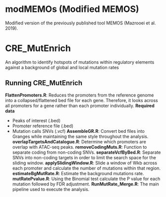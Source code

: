 # modMEMOs (Modified MEMOS)
Modified version of the previously published tool MEMOS (Mazrooei et al. 2019). 
# CRE_MutEnrich
An algorithm to identify hotspots of mutations within regulatory elements against a background of global and local mutation rates
## Running CRE_MutEnrich 
**FlattenPromoters.R**: Reduces the promoters from the reference genome into a collapsed/flattened bed file for each gene. Therefore, it looks across all promoters for a gene rather than each promoter individually.
**Required data**
* Peaks of interest (.bed)
* Promoter reference file (.bed)
* Mutation calls SNVs (.vcf) 
**AssembleGR.R**: Convert bed files into Granges while maintaining the same style throughout the analysis.
**overlapTargetsAndCatalogue.R**: Determine which promoters are overlap with ATAC-seq peaks.
**removeCodingMuts.R**: Function to separate coding from non-coding SNVs.
**separateVcfByBed.R**: Separate SNVs into non-coding targets in order to limit the search space for the sliding window.
**applySlidingWindow.R**: Slide a window of Wkb across each promoter and calculate the number of mutations within that region.
**estimateBgMutRate.R**: Estimate the background mutations rate.
**mutRatePvalue.R**: Using the Binomial test calculate the P value for each mutation followed by FDR adjustment.
**RunMutRate_Merge.R**: The main pipeline used to execute the analysis.

